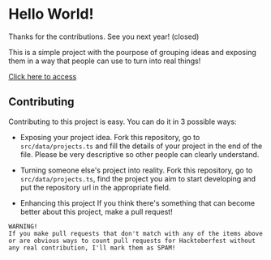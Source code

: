 # Hello World!
Thanks for the contributions. See you next year!
(closed)

This is a simple project with the pourpose of grouping ideas and exposing them in a way that people can use to turn into real things!</p>

[Click here to access](https://aletaschner.github.io/HacktoberFest2018-ProjectIdeas/)

## Contributing
 Contributing to this project is easy. You can do it in 3 possible ways:

- Exposing your project idea.
Fork this repository, go to `src/data/projects.ts` and fill the details of your project in the end of the file. Please be very descriptive so other people can clearly understand.</p>    
- Turning someone else's project into reality.
Fork this repository, go to `src/data/projects.ts`, find the project you aim to start developing and put the repository url in the appropriate field.</p>
- Enhancing this project
If you think there's something that can become better about this project, make a pull request!

```
WARNING! 
If you make pull requests that don't match with any of the items above or are obvious ways to count pull requests for Hacktoberfest without any real contribution, I'll mark them as SPAM!
```
